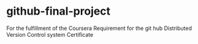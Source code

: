 # github-final-project
For the fulfillment of the Coursera Requirement for the git hub Distributed Version Control system Certificate
